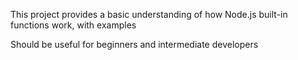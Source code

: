 This project provides a basic understanding of how Node.js built-in functions work, with examples

Should be useful for beginners and intermediate developers